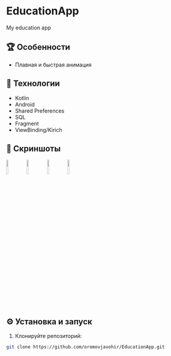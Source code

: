 # EducationApp

My education app

## 🏆 Особенности

- Плавная и быстрая анимация

## 🚀 Технологии

- Kotlin
- Android
- Shared Preferences
- SQL
- Fragment
- ViewBinding/Kirich

## 📸 Скриншоты

<p float="left">
  <img src="https://drive.google.com/uc?export=view&id=1Or-93Tm8dVncb1kMNjVgEm0p2IuS45bA" width="10%" />
  <img src="https://drive.google.com/uc?export=view&id=1JomT9w8CIgUe46LP4LKrj5BdU4kc9vIs" width="10%" />
  <img src="https://drive.google.com/uc?export=view&id=1VbdcFP8hvHvYfx_7PMSlDi9kdViO7hfH" width="10%" />
  <img src="https://drive.google.com/uc?export=view&id=1pvlyve2anMXxUskdq_Y8p6ipDDMOy_xo" width="10%" />
</p>

## ⚙️ Установка и запуск

1. Клонируйте репозиторий:

```bash
git clone https://github.com/oromovjavohir/EducationApp.git
